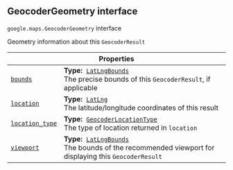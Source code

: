 
<h2 id="GeocoderGeometry">GeocoderGeometry interface</h2>
<p>
<code><span itemprop="path">google.maps</span>.<span itemprop="name">GeocoderGeometry</span></code>
interface
</p>
<p>Geometry information about this <code>GeocoderResult</code></p>
<div class="devsite-table-wrapper"><table class="properties responsive" summary="interface GeocoderGeometry - Properties">
<thead>
<tr><th colspan="2">Properties</th>
</tr></thead>
<tbody>
<tr id="GeocoderGeometry.bounds">
<td itemprop="property"><code><a class="secret-link" href="#GeocoderGeometry.bounds"><span>bounds</span></a></code></td>
<td><div><strong>Type:</strong>&nbsp; <code><a href="LatLngBounds.md">LatLngBounds</a></code></div>
<div class="desc">The precise bounds of this <code>GeocoderResult</code>, if applicable</div></td>
</tr>
<tr id="GeocoderGeometry.location">
<td itemprop="property"><code><a class="secret-link" href="#GeocoderGeometry.location"><span>location</span></a></code></td>
<td><div><strong>Type:</strong>&nbsp; <code><a href="LatLng.md">LatLng</a></code></div>
<div class="desc">The latitude/longitude coordinates of this result</div></td>
</tr>
<tr id="GeocoderGeometry.location_type">
<td itemprop="property"><code><a class="secret-link" href="#GeocoderGeometry.location_type"><span>location_type</span></a></code></td>
<td><div><strong>Type:</strong>&nbsp; <code><a href="GeocoderLocationType.md">GeocoderLocationType</a></code></div>
<div class="desc">The type of location returned in <code>location</code></div></td>
</tr>
<tr id="GeocoderGeometry.viewport">
<td itemprop="property"><code><a class="secret-link" href="#GeocoderGeometry.viewport"><span>viewport</span></a></code></td>
<td><div><strong>Type:</strong>&nbsp; <code><a href="LatLngBounds.md">LatLngBounds</a></code></div>
<div class="desc">The bounds of the recommended viewport for displaying this <code>GeocoderResult</code></div></td>
</tr>
</tbody>
</table></div>
<script src="replace_links.js"></script>
